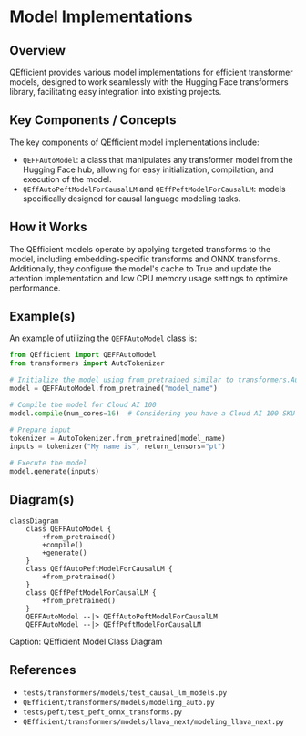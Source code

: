 # Model Implementations
## Overview
QEfficient provides various model implementations for efficient transformer models, designed to work seamlessly with the Hugging Face transformers library, facilitating easy integration into existing projects.

## Key Components / Concepts
The key components of QEfficient model implementations include:
* `QEFFAutoModel`: a class that manipulates any transformer model from the Hugging Face hub, allowing for easy initialization, compilation, and execution of the model.
* `QEffAutoPeftModelForCausalLM` and `QEffPeftModelForCausalLM`: models specifically designed for causal language modeling tasks.

## How it Works
The QEfficient models operate by applying targeted transforms to the model, including embedding-specific transforms and ONNX transforms. Additionally, they configure the model's cache to True and update the attention implementation and low CPU memory usage settings to optimize performance.

## Example(s)
An example of utilizing the `QEFFAutoModel` class is:
```python
from QEfficient import QEFFAutoModel
from transformers import AutoTokenizer

# Initialize the model using from_pretrained similar to transformers.AutoModel.
model = QEFFAutoModel.from_pretrained("model_name")

# Compile the model for Cloud AI 100
model.compile(num_cores=16)  # Considering you have a Cloud AI 100 SKU

# Prepare input
tokenizer = AutoTokenizer.from_pretrained(model_name)
inputs = tokenizer("My name is", return_tensors="pt")

# Execute the model
model.generate(inputs)
```

## Diagram(s)
```mermaid
classDiagram
    class QEFFAutoModel {
        +from_pretrained()
        +compile()
        +generate()
    }
    class QEffAutoPeftModelForCausalLM {
        +from_pretrained()
    }
    class QEffPeftModelForCausalLM {
        +from_pretrained()
    }
    QEFFAutoModel --|> QEffAutoPeftModelForCausalLM
    QEFFAutoModel --|> QEffPeftModelForCausalLM
```
Caption: QEfficient Model Class Diagram

## References
* `tests/transformers/models/test_causal_lm_models.py`
* `QEfficient/transformers/models/modeling_auto.py`
* `tests/peft/test_peft_onnx_transforms.py`
* `QEfficient/transformers/models/llava_next/modeling_llava_next.py`